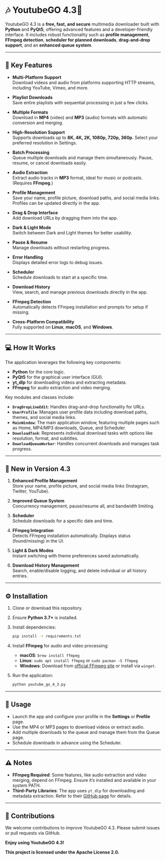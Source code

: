 # 🎶 YoutubeGO 4.3🎥

YoutubeGO 4.3 is a **free, fast, and secure** multimedia downloader built with **Python** and **PyQt5**, offering advanced features and a developer-friendly interface. It includes robust functionality such as **profile management**, **FFmpeg detection**, **scheduler for planned downloads**, **drag-and-drop support**, and an **enhanced queue system**.

---

## 🌟 Key Features

- **Multi-Platform Support**  
  Download videos and audio from platforms supporting HTTP streams, including YouTube, Vimeo, and more.

- **Playlist Downloads**  
  Save entire playlists with sequential processing in just a few clicks.

- **Multiple Formats**  
  Download in **MP4** (video) and **MP3** (audio) formats with automatic conversion and merging.

- **High-Resolution Support**  
  Supports downloads up to **8K, 4K, 2K, 1080p, 720p, 360p**. Select your preferred resolution in Settings.

- **Batch Processing**  
  Queue multiple downloads and manage them simultaneously. Pause, resume, or cancel downloads easily.

- **Audio Extraction**  
  Extract audio tracks in **MP3** format, ideal for music or podcasts. (Requires **FFmpeg**.)

- **Profile Management**  
  Save your name, profile picture, download paths, and social media links. Profiles can be updated directly in the app.

- **Drag & Drop Interface**  
  Add download URLs by dragging them into the app.

- **Dark & Light Mode**  
  Switch between Dark and Light themes for better usability.

- **Pause & Resume**  
  Manage downloads without restarting progress.

- **Error Handling**  
  Displays detailed error logs to debug issues.

- **Scheduler**  
  Schedule downloads to start at a specific time.

- **Download History**  
  View, search, and manage previous downloads directly in the app.

- **FFmpeg Detection**  
  Automatically detects FFmpeg installation and prompts for setup if missing.

- **Cross-Platform Compatibility**  
  Fully supported on **Linux**, **macOS**, and **Windows**.

---

## 💻 How It Works

The application leverages the following key components:

- **Python** for the core logic.
- **PyQt5** for the graphical user interface (GUI).
- **yt_dlp** for downloading videos and extracting metadata.
- **FFmpeg** for audio extraction and video merging.

Key modules and classes include:

- **`DragDropLineEdit`**: Handles drag-and-drop functionality for URLs.
- **`UserProfile`**: Manages user profile data including download paths, themes, and social media links.
- **`MainWindow`**: The main application window, featuring multiple pages such as Home, MP4/MP3 downloads, Queue, and Scheduler.
- **`DownloadTask`**: Represents individual download tasks with options like resolution, format, and subtitles.
- **`DownloadQueueWorker`**: Handles concurrent downloads and manages task progress.

---

## 🚀 New in Version 4.3

1. **Enhanced Profile Management**  
   Store your name, profile picture, and social media links (Instagram, Twitter, YouTube).

2. **Improved Queue System**  
   Concurrency management, pause/resume all, and bandwidth limiting.

3. **Scheduler**  
   Schedule downloads for a specific date and time.

4. **FFmpeg Integration**  
   Detects FFmpeg installation automatically. Displays status (found/missing) in the UI.

5. **Light & Dark Modes**  
   Instant switching with theme preferences saved automatically.

6. **Download History Management**  
   Search, enable/disable logging, and delete individual or all history entries.

---

## ⚙️ Installation

1. Clone or download this repository.
2. Ensure **Python 3.7+** is installed.
3. Install dependencies:

   ```bash
   pip install -r requirements.txt
   ```

4. Install **FFmpeg** for audio and video processing:

   - **macOS**: `brew install ffmpeg`
   - **Linux**: `sudo apt install ffmpeg` or `sudo pacman -S ffmpeg`
   - **Windows**: Download from [official FFmpeg site](https://ffmpeg.org) or install via `winget`.

5. Run the application:

   ```bash
   python youtube_go_4_3.py
   ```

---

## 🔧 Usage

- Launch the app and configure your profile in the **Settings** or **Profile** page.
- Use the MP4 or MP3 pages to download videos or extract audio.
- Add multiple downloads to the queue and manage them from the Queue page.
- Schedule downloads in advance using the Scheduler.

---

## ⚠️ Notes

- **FFmpeg Required**: Some features, like audio extraction and video merging, depend on FFmpeg. Ensure it’s installed and available in your system PATH.
- **Third-Party Libraries**: The app uses `yt_dlp` for downloading and metadata extraction. Refer to their [GitHub page](https://github.com/yt-dlp/yt-dlp) for details.

---

## 🙏 Contributions

We welcome contributions to improve YoutubeGO 4.3. Please submit issues or pull requests via GitHub.

**Enjoy using YoutubeGO 4.3!**


 **This project is licensed under the Apache License 2.0.**
